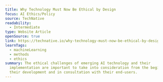 ```yaml
---
title: Why Technology Must Now Be Ethical by Design
focus: AI Ethics/Policy
source: TechNative
readability:
  - Intermediate
type: Website Article
openSource: true
link: https://technative.io/why-technology-must-now-be-ethical-by-design/
learnTags:
  - machineLearning
  - methods
  - ethics
summary: The ethical challenges of emerging AI technology and their
  implementation are important to take into consideration from the beginning of
  their development and in consultation with their end-users.
---
```

